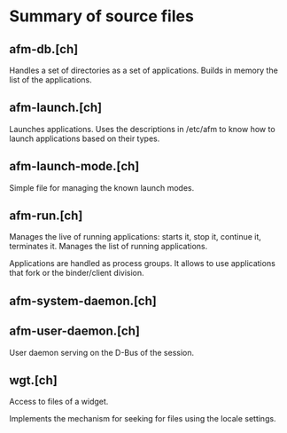 
Summary of source files
=======================

afm-db.[ch]
-----------

Handles a set of directories as a set of applications.
Builds in memory the list of the applications.


afm-launch.[ch]
---------------

Launches applications.
Uses the descriptions in /etc/afm to know how to launch
applications based on their types.


afm-launch-mode.[ch]
--------------------

Simple file for managing the known launch modes.

afm-run.[ch]
------------

Manages the live of running applications: starts it, stop it,
continue it, terminates it. Manages the list of running
applications.

Applications are handled as process groups. It allows to use
applications that fork or the binder/client division.

afm-system-daemon.[ch]
----------------------

afm-user-daemon.[ch]
--------------------

User daemon serving on the D-Bus of the session.

wgt.[ch]
--------

Access to files of a widget.

Implements the mechanism for seeking for files using the locale settings. 



